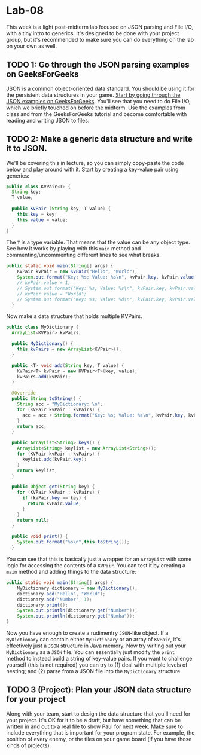 # Lab-08

This week is a light post-midterm lab focused on JSON parsing and File I/O, with a tiny intro to generics. It's designed to be done with your project group, but it's recommended to make sure you can do everything on the lab on your own as well. 

## TODO 1: Go through the JSON parsing examples on GeeksForGeeks
JSON is a common object-oriented data standard. You should be using it for the persistent data structures in your game. [Start by going through the JSON examples on GeeksForGeeks](https://www.geeksforgeeks.org/parse-json-java/). You'll see that you need to do File I/O, which we briefly touched on before the midterm. Use the examples from class and from the GeeksForGeeks tutorial and become comfortable with reading and writing JSON to files.

## TODO 2: Make a generic data structure and write it to JSON.
We'll be covering this in lecture, so you can simply copy-paste the code below and play around with it. Start by creating a key-value pair using generics:

```.java
public class KVPair<T> {
  String key;
  T value;
  
  public KVPair (String key, T value) {
    this.key = key;
    this.value = value;
  }
}
```

The `T` is a type variable. That means that the value can be any object type. See how it works by playing with this `main` method and commenting/uncommenting different lines to see what breaks.

```.java
public static void main(String[] args) {
    KVPair kvPair = new KVPair("Hello", "World");
    System.out.format("Key: %s; Value: %s\n", kvPair.key, kvPair.value.toString());
    // kvPair.value = 1;
    // System.out.format("Key: %s; Value: %s\n", kvPair.key, kvPair.value.toString());
    // kvPair.value = "World";
    // System.out.format("Key: %s; Value: %d\n", kvPair.key, kvPair.value);
  }
```

Now make a data structure that holds multiple KVPairs.

```.java
public class MyDictionary {
  ArrayList<KVPair> kvPairs;

  public MyDictionary() {
    this.kvPairs = new ArrayList<KVPair>();
  }

  public <T> void add(String key, T value) {
    KVPair<T> kvPair = new KVPair<T>(key, value);
    kvPairs.add(kvPair);
  }

  @Override
  public String toString() {
    String acc = "MyDictionary: \n";
    for (KVPair kvPair : kvPairs) {
      acc = acc + String.format("Key: %s; Value: %s\n", kvPair.key, kvPair.value);
    }
    return acc;
  }

  public ArrayList<String> keys() {
    ArrayList<String> keylist = new ArrayList<String>();
    for (KVPair kvPair : kvPairs) {
      keylist.add(kvPair.key);
    }
    return keylist;
  }

  public Object get(String key) {
    for (KVPair kvPair : kvPairs) {
      if (kvPair.key == key) {
        return kvPair.value;
      }
    }
    return null;
  }

  public void print() {
    System.out.format("%s\n",this.toString());
  }
```

You can see that this is basically just a wrapper for an `ArrayList` with some logic for accessing the contents of a `KVPair`. You can test it by creating a `main` method and adding things to the data structure:

```.java
public static void main(String[] args) {
    MyDictionary dictionary = new MyDictionary();
    dictionary.add("Hello", "World");
    dictionary.add("Number", 1);
    dictionary.print();
    System.out.println(dictionary.get("Number"));
    System.out.println(dictionary.get("Numba"));
}
```

Now you have enough to create a rudimentry `JSON`-like object. If a `MyDictionary` can contain either `MyDictionary` or an array of `KVPair`, it's effectively just a `JSON` structure in Java memory. Now try writing out your `MyDictionary` as a `JSON` file. You can essentially just modify the `print` method to instead build a string  of key-value pairs. If you want to challenge yourself (this is not required) you can try to (1) deal with multiple levels of nesting; and (2) parse from a JSON file into the `MyDictionary` structure.

## TODO 3 (Project): Plan your JSON data structure for your project
Along with your team, start to design the data structure that you'll need for your project. It's OK for it to be a draft, but have something that can be written in and out to a real file to show Paul for next week. Make sure to include everything that is important for your program state. For example, the position of every enemy, or the tiles on your game board (if you have those kinds of projects).
